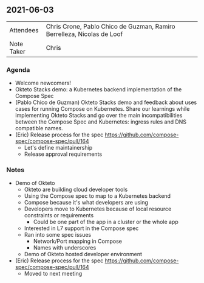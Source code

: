 ## 2021-06-03
|  |  | 
| -------- | -------- |
| Attendees  | Chris Crone, Pablo Chico de Guzman, Ramiro Berrelleza, Nicolas de Loof |
| Note Taker | Chris |


### Agenda

* Welcome newcomers!
* Okteto Stacks demo: a Kubernetes backend implementation of the Compose Spec
* (Pablo Chico de Guzman) Okteto Stacks demo and feedback about uses cases for running Compose on Kubernetes. Share our learnings while implementing Okteto Stacks and go over the main incompatibilities between the Compose Spec and Kubernetes: ingress rules and DNS compatible names.
* (Eric) Release process for the spec https://github.com/compose-spec/compose-spec/pull/164
  * Let's define maintainership
  * Release approval requirements

### Notes
* Demo of Okteto
    * Okteto are building cloud developer tools
    * Using the Compose spec to map to a Kubernetes backend
    * Compose because it's what developers are using
    * Developers move to Kubernetes because of local resource constraints or requirements
        * Could be one part of the app in a cluster or the whole app
    * Interested in L7 support in the Compose spec
    * Ran into some spec issues
        * Network/Port mapping in Compose
        * Names with underscores
    * Demo of Okteto hosted developer environment
* (Eric) Release process for the spec https://github.com/compose-spec/compose-spec/pull/164
    * Moved to next meeting
